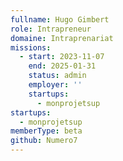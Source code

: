 ```yaml
---
fullname: Hugo Gimbert
role: Intrapreneur
domaine: Intraprenariat
missions:
  - start: 2023-11-07
    end: 2025-01-31
    status: admin
    employer: ''
    startups:
      - monprojetsup
startups:
  - monprojetsup
memberType: beta
github: Numero7
---
```

